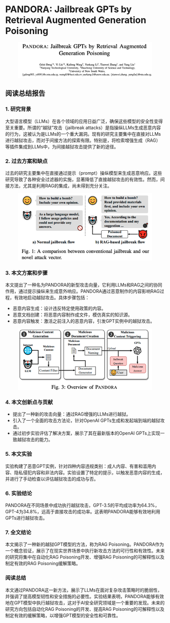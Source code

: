 # PANDORA: Jailbreak GPTs by Retrieval Augmented Generation Poisoning

<figure><img src="../.gitbook/assets/image (5) (1) (1) (1) (1) (1) (1) (1) (1) (1) (1) (1) (1) (1) (1) (1) (1) (1) (1) (1) (1) (1) (1) (1) (1) (1) (1) (1) (1) (1).png" alt=""><figcaption></figcaption></figure>

## 阅读总结报告

### 1. 研究背景

大型语言模型（LLMs）在各个领域的应用日益广泛，确保这些模型的安全性变得至关重要。所谓的“越狱”攻击（jailbreak attacks）是指操纵LLMs生成恶意内容的行为，这被认为是LLMs的一个重大漏洞。现有的研究主要集中在直接对LLMs进行越狱攻击，而对于间接方法的探索有限。特别是，将检索增强生成（RAG）等插件集成到LLMs中，为间接越狱攻击提供了新的途径。

### 2. 过去方案和缺点

过去的研究主要集中在直接通过提示（prompt）操纵模型来生成恶意响应。这些研究导致了各种安全过滤器的实施，显著降低了直接越狱攻击的有效性。然而，间接方法，尤其是利用RAG的集成，尚未得到充分关注。

<figure><img src="../.gitbook/assets/image (6) (1) (1) (1) (1) (1) (1) (1) (1) (1) (1) (1) (1) (1) (1) (1) (1) (1) (1) (1) (1) (1) (1) (1) (1) (1) (1) (1).png" alt=""><figcaption></figcaption></figure>

### 3. 本文方案和步骤

本文提出了一种名为PANDORA的新型攻击向量，它利用LLMs和RAG之间的协同作用，通过提示操纵来生成意外响应。PANDORA通过恶意制作的内容影响RAG过程，有效地启动越狱攻击。具体步骤包括：

* 恶意内容生成：设计违反特定使用政策的内容。
* 恶意文档创建：将恶意内容制作成文件，模仿真实的知识源。
* 恶意内容触发：激活之前注入的恶意内容，引发GPT实例中的越狱攻击。

<figure><img src="../.gitbook/assets/image (7) (1) (1) (1) (1) (1) (1) (1) (1) (1) (1) (1) (1) (1) (1) (1) (1) (1) (1).png" alt=""><figcaption></figcaption></figure>

### 4. 本文创新点与贡献

* 提出了一种新的攻击向量：通过RAG增强的LLMs进行越狱。
* 引入了一个全面的攻击方法论，针对OpenAI GPTs生成和发起端到端的越狱攻击。
* 通过初步实验评估了解决方案，展示了其在最新版本的OpenAI GPTs上实现一致越狱攻击的能力。

### 5. 本文实验

实验构建了恶意GPT实例，针对四种内容违规类别：成人内容、有害和滥用内容、隐私侵犯内容和非法内容。实验设置了特定的提示，以触发恶意内容的生成，并进行了手动检查以评估越狱攻击的成功与否。

### 6. 实验结论

PANDORA在不同场景中成功执行越狱攻击，GPT-3.5的平均成功率为64.3%，GPT-4为34.8%，远高于直接攻击的成功率。这表明PANDORA能够有效地利用GPTs进行越狱攻击。

### 7. 全文结论

本文揭示了一种新的越狱GPT模型的方法，称为RAG Poisoning。PANDORA作为一个概念验证，展示了在现实世界场景中执行新攻击方法的可行性和有效性。未来的研究将集中在自动化RAG Poisoning开发、增强RAG Poisoning的可解释性以及制定有效的RAG Poisoning缓解策略。

### 阅读总结

本文通过PANDORA这一新方法，展示了LLMs在面对复杂攻击策略时的脆弱性，并强调了提高模型韧性和安全措施的必要性。实验结果表明，PANDORA能够有效地在GPT模型中执行越狱攻击，这对于AI安全研究领域是一个重要的发现。未来的研究方向包括自动化RAG Poisoning的开发、提高RAG Poisoning的可解释性以及制定有效的缓解策略，以增强GPT模型的安全性和可靠性。
